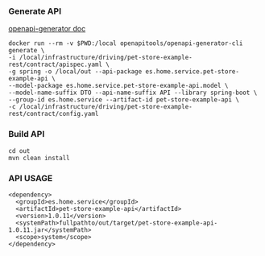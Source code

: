 ### Generate API

[openapi-generator doc](https://openapi-generator.tech/docs/generators/spring)

```shell
docker run --rm -v $PWD:/local openapitools/openapi-generator-cli generate \
-i /local/infrastructure/driving/pet-store-example-rest/contract/apispec.yaml \
-g spring -o /local/out --api-package es.home.service.pet-store-example-api \
--model-package es.home.service.pet-store-example-api.model \
--model-name-suffix DTO --api-name-suffix API --library spring-boot \
--group-id es.home.service --artifact-id pet-store-example-api \
-c /local/infrastructure/driving/pet-store-example-rest/contract/config.yaml
```

### Build API

```shell
cd out
mvn clean install
```

### API USAGE

```shell
<dependency>
  <groupId>es.home.service</groupId>
  <artifactId>pet-store-example-api</artifactId>
  <version>1.0.11</version>
  <systemPath>fullpathto/out/target/pet-store-example-api-1.0.11.jar</systemPath>
  <scope>system</scope>
</dependency>
```